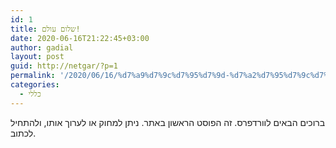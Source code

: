 ```yaml
---
id: 1
title: שלום עולם!
date: 2020-06-16T21:22:45+03:00
author: gadial
layout: post
guid: http://netgar/?p=1
permalink: '/2020/06/16/%d7%a9%d7%9c%d7%95%d7%9d-%d7%a2%d7%95%d7%9c%d7%9d/'
categories:
  - כללי
---
```

ברוכים הבאים לוורדפרס. זה הפוסט הראשון באתר. ניתן למחוק או לערוך אותו, ולהתחיל לכתוב.